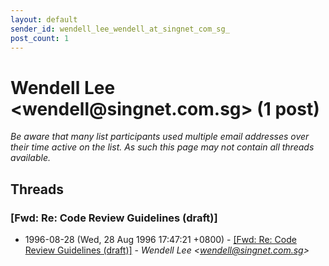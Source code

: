 ```yaml
---
layout: default
sender_id: wendell_lee_wendell_at_singnet_com_sg_
post_count: 1
---
```


# Wendell Lee <wendell<span>@</span>singnet.com.sg> (1 post)

_Be aware that many list participants used multiple email addresses over their time active on the list. As such this page may not contain all threads available._

## Threads

### [Fwd: Re: Code Review Guidelines (draft)]
+ 1996-08-28 (Wed, 28 Aug 1996 17:47:21 +0800) - [[Fwd: Re: Code Review Guidelines (draft)]](/archive/1996/08/c9b69a57aa52e5ac0401896de56594cc6ed37fa57f97394ea8f09f1674ff9068) - _Wendell Lee \<wendell@singnet.com.sg\>_

